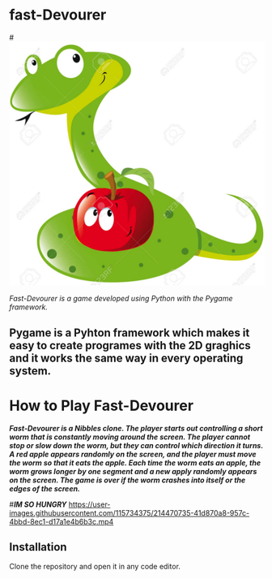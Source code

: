 # fast-Devourer
#![Alt text](happy.jpeg) 

*Fast-Devourer is a game developed using Python with the Pygame framework.*



## **Pygame is a Pyhton framework which makes it easy to create programes with the 2D graghics and it works the same way in every operating system.**

# How to Play Fast-Devourer
***Fast-Devourer is a Nibbles clone. The player starts out controlling a short worm that is constantly 
moving around the screen. The player cannot stop or slow down the worm, but they can control 
which direction it turns. A red apple appears randomly on the screen, and the player must move 
the worm so that it eats the apple. Each time the worm eats an apple, the worm grows longer by 
one segment and a new apply randomly appears on the screen. The game is over if the worm
crashes into itself or the edges of the screen.***


#***IM SO HUNGRY***
https://user-images.githubusercontent.com/115734375/214470735-41d870a8-957c-4bbd-8ec1-d17a1e4b6b3c.mp4



## **Installation**
 Clone the repository and open it in any code editor. 

